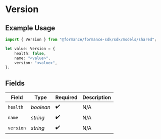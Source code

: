 # Version

## Example Usage

```typescript
import { Version } from "@formance/formance-sdk/sdk/models/shared";

let value: Version = {
    health: false,
    name: "<value>",
    version: "<value>",
};
```

## Fields

| Field              | Type               | Required           | Description        |
| ------------------ | ------------------ | ------------------ | ------------------ |
| `health`           | *boolean*          | :heavy_check_mark: | N/A                |
| `name`             | *string*           | :heavy_check_mark: | N/A                |
| `version`          | *string*           | :heavy_check_mark: | N/A                |